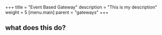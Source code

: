 +++
title = "Event Based Gateway"
description = "This is my description"
weight = 5
[menu.main]
parent = "gateways"
+++

## what does this do?
